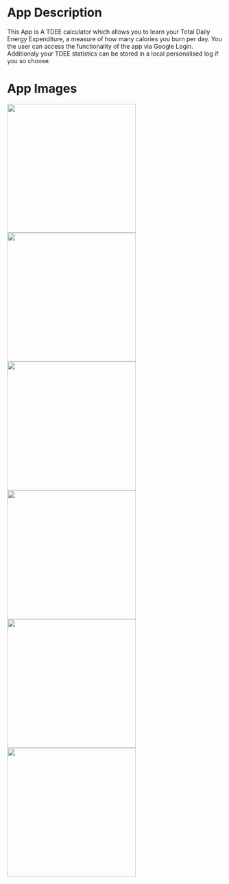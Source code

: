 # App Description
This App is A TDEE calculator which allows you to learn your Total Daily Energy Expenditure, a measure of how many calories you burn per day. You the user can access the functionality of the app via Google Login. Additionaly your TDEE statistics can be stored in a local personalised log if you so choose. 

# App Images 

 
<p float="left">
  <img src="https://github.com/DenzelGuma/TDEE-Calculator-App/blob/master/Tdee%20App%20Images/LoginPage.png" width="300">
  <img src="https://github.com/DenzelGuma/TDEE-Calculator-App/blob/master/Tdee%20App%20Images/GoogleAuthentication.png" width="300">
  <img src="https://github.com/DenzelGuma/TDEE-Calculator-App/blob/master/Tdee%20App%20Images/MainAppPage.png" width="300">
  <img src="https://github.com/DenzelGuma/TDEE-Calculator-App/blob/master/Tdee%20App%20Images/InvalidDataToLogWarning.png" width="300">
  <img src="https://github.com/DenzelGuma/TDEE-Calculator-App/blob/master/Tdee%20App%20Images/InputtingNewData.png" width="300">
  <img src="https://github.com/DenzelGuma/TDEE-Calculator-App/blob/master/Tdee%20App%20Images/ResultOfNewDataInput.png" width="300">
</p>
